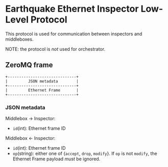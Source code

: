 # Earthquake Ethernet Inspector Low-Level Protocol

This protocol is used for communication between inspectors and middleboxes.

NOTE: the protocol is *not* used for orchestrator.

## ZeroMQ frame
    
    +------------------------------+
    |         JSON metadata        |
    +------------------------------+
    |         Ethernet Frame       |
    +------------------------------+


### JSON metadata
Middlebox -> Inspector:

 - `id`(int): Ethernet frame ID

Middlebox <- Inspector:

 - `id`(int): Ethernet frame ID
 - `op`(string): either one of {`accept`, `drop`, `modify`}. If `op` is not `modify`, the Ethernet Frame payload *must* be ignored.
 
